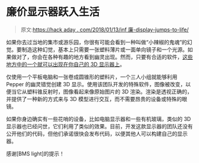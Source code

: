 # 廉价显示器跃入生活

> 原文:[https://hack aday . com/2018/01/13/inf 廉-display-jumps-to-life/](https://hackaday.com/2018/01/13/inexpensive-display-jumps-to-life/)

如果你去过当地的集市或游乐园，你很有可能会看到一种叫做“小辣椒的鬼魂”的幻觉。要制造这种幻觉，基本上只需要一张塑料薄片或一面单向镜子和一个光源。如果做对了，你会在各种有趣的地方看到幽灵出现。然而，只要有合适的软件，[这些地方中的一个就可以出现在你自己的 3D 显示器上](https://roxanneluo.github.io/PeppersCone.html)。

仅使用一个平板电脑和一张卷成圆锥形的塑料片，一个三人小组就能够利用 Pepper 的幽灵错觉创建 3D 显示。使用该团队开发的特殊软件，图像被改变，以便当它从塑料锥反射时，图像看起来像原始图片的 3D 渲染。渲染是透视正确的，并提供了一种新的方式来与 3D 模型进行交互，而不需要昂贵的设备或特殊的眼镜。

如果你身边确实有一些花哨的设备，比如电脑显示器和一些有机玻璃，类似的 3D 显示器也已经问世，它们利用了类似的效果。目前，开发这款显示器的团队还没有公开他们的代码，但他们承诺很快会发布代码，以便其他人可以构建自己的显示器。

感谢[BMS light]的提示！